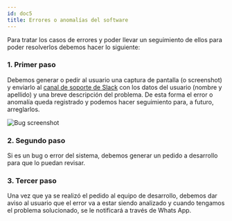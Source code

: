 ```yaml
---
id: doc5
title: Errores o anomalías del software
---
```


Para tratar los casos de errores y poder llevar un seguimiento de ellos para poder resolverlos debemos hacer lo siguiente:

### 1. Primer paso

Debemos generar o pedir al usuario una captura de pantalla (o screenshot) y enviarlo al [canal de soporte de Slack](doc3.md) con los datos del usuario (nombre y apellido) y una breve descripción del problema. De esta forma el error o anomalía queda registrado y podemos hacer seguimiento para, a futuro, arreglarlos.

![Bug screenshot](/img/bug-screenshot.png)

### 2. Segundo paso

Si es un bug o error del sistema, debemos generar un pedido a desarrollo para que lo puedan revisar.

### 3. Tercer paso

Una vez que ya se realizó el pedido al equipo de desarrollo, debemos dar aviso al usuario que el error va a estar siendo analizado y cuando tengamos el problema solucionado, se le notificará a través de Whats App.
